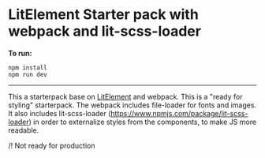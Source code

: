 # LitElement Starter pack with webpack and lit-scss-loader

**To run:**

```
npm install
npm run dev
```
---

This a starterpack base on [LitElement](https://lit-element.polymer-project.org/) and webpack.
This is a "ready for styling" starterpack.
The webpack includes file-loader for fonts and images. It also includes lit-scss-loader (https://www.npmjs.com/package/lit-scss-loader) in order to externalize styles from the components, to make JS more readable.

/! Not ready for production